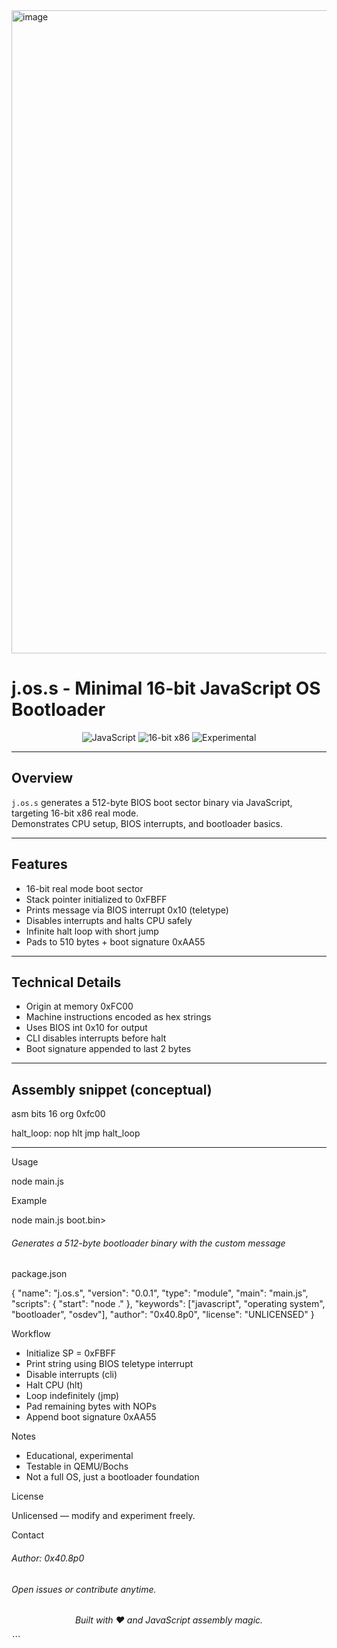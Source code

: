 <img width="1918" height="1029" alt="image" src="https://github.com/user-attachments/assets/b7ab974f-3026-43da-9f16-e3139900224f" />

# j.os.s - Minimal 16-bit JavaScript OS Bootloader

<p align="center">
  <img src="https://img.shields.io/badge/Language-JavaScript-yellow.svg" alt="JavaScript" />
  <img src="https://img.shields.io/badge/Platform-x86_16--bit-blue.svg" alt="16-bit x86" />
  <img src="https://img.shields.io/badge/Status-Experimental-red.svg" alt="Experimental" />
</p>

---

## Overview

`j.os.s` generates a 512-byte BIOS boot sector binary via JavaScript, targeting 16-bit x86 real mode.  
Demonstrates CPU setup, BIOS interrupts, and bootloader basics.

---

## Features

- 16-bit real mode boot sector  
- Stack pointer initialized to 0xFBFF  
- Prints message via BIOS interrupt 0x10 (teletype)  
- Disables interrupts and halts CPU safely  
- Infinite halt loop with short jump  
- Pads to 510 bytes + boot signature 0xAA55  

---

## Technical Details

- Origin at memory 0xFC00  
- Machine instructions encoded as hex strings  
- Uses BIOS int 0x10 for output  
- CLI disables interrupts before halt  
- Boot signature appended to last 2 bytes  

---

## Assembly snippet (conceptual)

asm
bits 16
org 0xfc00

halt_loop:
    nop
    hlt
    jmp halt_loop
****

<h>Usage</h>
<p>node main.js <output-file></p>
<h>Example</h>
  <p>node main.js boot.bin></p>
  <h6>Generates a 512-byte bootloader binary with the custom message</h6>
<h>package.json</h>
  <p>{
  "name": "j.os.s",
  "version": "0.0.1",
  "type": "module",
  "main": "main.js",
  "scripts": { "start": "node ." },
  "keywords": ["javascript", "operating system", "bootloader", "osdev"],
  "author": "0x40.8p0",
  "license": "UNLICENSED"
}</p>
<h>Workflow</h>
  <ul>
    <li>Initialize SP = 0xFBFF</li>
    <li>Print string using BIOS teletype interrupt</li>
    <li>Disable interrupts (cli)</li>
    <li>Halt CPU (hlt)</li>
    <li>Loop indefinitely (jmp)</li>
    <li>Pad remaining bytes with NOPs</li>
    <li>Append boot signature 0xAA55</li>
  </ul>
<h>Notes</h>
  <ul>
    <li>Educational, experimental</li>
    <li>Testable in QEMU/Bochs</li>
    <li>Not a full OS, just a bootloader foundation</li>
  </ul>
<h>License</h>
  <p>Unlicensed — modify and experiment freely.</p>
<h>Contact</h>
<h6>Author: 0x40.8p0</h6>
<h6>Open issues or contribute anytime.</h6>
<h6><p align="center"><em>Built with ❤️ and JavaScript assembly magic.</em></p> ```</h6>
